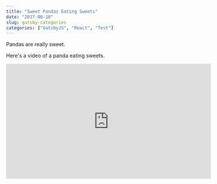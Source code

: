 ```yaml
---
title: "Sweet Pandas Eating Sweets"
date: "2017-08-10"
slug: gatsby-categories
categories: ["GatsbyJS", "React", "Test"]
---
```


Pandas are really sweet.

Here's a video of a panda eating sweets.

<iframe width="560" height="315" src="https://www.youtube.com/embed/4n0xNbfJLR8" frameborder="0" allowfullscreen></iframe>